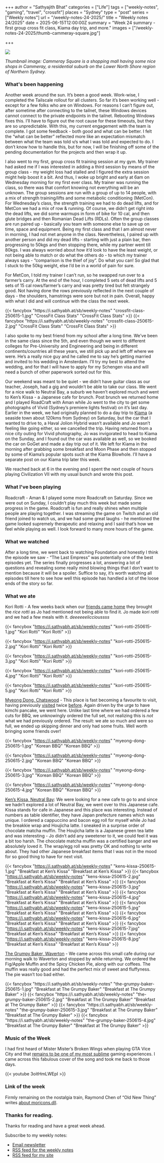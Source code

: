 +++
author = "Sathyajith Bhat"
categories = ["Life"]
tags = ["weekly-notes", "gaming", "travel", "crossfit"]
places = "Sydney"
type = "post"
series = ["Weekly notes"]
url = "/weekly-notes-24-2025/"
title = "Weekly notes 24/2025"
date = 2025-06-15T12:00:00Z
summary = "Week 24 summary - first group cross fit class, Kiama day trip, and more."
images = ["/weekly-notes-24-2025/thumb-cammeray-square.jpg"]

+++

![](thumb-cammeray-square.jpg)

_Thumbnail image: Cammeray Square is a shopping mall having some nice shops in Cammeray, a residential suburb on the Lower North Shore region of Northern Sydney._

### What's been happening

Another week around the sun. It’s been a good week. Work-wise, I completed the Tailscale rollout for all clusters. So far it’s been working well - except for a few folks who are on Windows. For reasons I can’t figure out, after sometime after connecting to the tailnet, these Windows devices cannot connect to the private endpoints in the tailnet. Rebooting Windows fixes this. I’ll have to figure out the root cause for these timeouts, but they are so unpredictable. With this, my current engagement with the team is complete. I got some feedback - both good and what can be better. I felt the “what can be better” reflected more like an expectation mismatch between what the team was told v/s what I was told and expected to do. I don’t know how to handle this, but for now, I will be finishing off some of the pending documentation for the projects and then wrap it up.

I also went to my first, group cross fit training session at my gym. My trainer had asked me if I was interested in adding a third session by means of the group class - my weight loss had stalled and I figured the extra session might help boost it a bit. And thus, I woke up bright and early at 6am on Wednesday morning for my first ever class. My trainer was running the class, so there was that comfort knowing not everything will be an unknown. The group sessions are run with a group of up to 14 people, with a mix of strength training/lifts and some metabolic conditioning (MetCon). For Wednesday’s class, the strength training we had to do dead lifts, and for MetCon we had a mix of row & running. Of course, we didn’t get right into the dead lifts, we did some warmups in form of bike for 10 cal, and then glute bridges and then Romanian Dead Lifts (RDLs). Often the group classes are run paired up - basically you team with someone else to save up on time, space and equipment. Being my first class and that I am almost never in morning, I had not met anyone in the class. Nevertheless, I paired up with another person and did my dead lifts - starting with just a plain bar, then progressing to 50kgs and then stopping there, while my partner went till 80kgs. I was always worried about how it’d look to have the least weight, or not being able to match or do what the others do - to which my trainer always says - “comparison is the thief of joy”. Do what you can! So glad that I stuck to the 50kg weight, else I’d be in a world of pain for sure. 

For MetCon, I told my trainer I can’t run, so he swapped run over to a farmer’s carry. At the end of the hour, I completed 5 sets of dead lifts and 5 sets of 15 cal rows/farmer’s carry and was pretty tired but felt strangely good. Not having done the rows previously reflected in the next couple of days - the shoulders, hamstrings were sore but not in pain. Overall, happy with what I did and will continue with the class the next week. 

<div class="masonry-gallery">
  {{< fancybox "https://i.sathyabh.at/sb/weekly-notes" "crossfit-class-250615-1.jpg" "CrossFit Class Stats" "CrossFit Class Stats" >}}  
  {{< fancybox "https://i.sathyabh.at/sb/weekly-notes" "crossfit-class-250615-2.jpg" "CrossFit Class Stats" "CrossFit Class Stats" >}}
</div>

I also spoke to my best friend from my school after a long time. We’ve been in the same class since the 5th, and even though we went to different colleges for Pre-University and Engineering and being in different continents/countries all these years, we still pick up and left off where we were. He’s a really nice guy and he called me to say he’s getting married and invited to his wedding in Amsterdam. I’ll try my best to attend the wedding, and for that I will have to apply for my Schengen visa and will need a bunch of other paperwork sorted out for this. 

Our weekend was meant to be quiet - we didn’t have guitar class as our teacher, Joseph, had a gig and wouldn’t be able to take our class. We went for a nice walk to Neutral Bay, a suburb we haven’t explored much and went to Ken’s Kissa - a Japanese cafe for brunch. Post brunch we returned home and I played RoadCraft with Aman while Jo went to the city to get some photographs of Vivid (Sydney’s premiere lights festival) on it’s last day. Earlier in the week, we had originally planned to do a day trip to [Kiama](https://www.visitnsw.com/destinations/south-coast/kiama-area/kiama) (a seaside town about 120kms from Sydney) on Saturday, but the car that I wanted to drive to, a Haval Jolion Hybrid wasn’t available and Jo wasn’t feeling like going either, so we cancelled the trip. Having returned from a nice city outing for Vivid photography, Jo was invigorated to head to Kiama on the Sunday, and I found out the car was available as well, so we booked the car on GoGet and made a day trip out of it. We left for Kiama in the morning after grabbing some breakfast and Moon Phase and then stopped by some of Kiama’s popular spots such at the Kiama Blowhole. I’ll have a separate post on our Kiama trip later this week.

We reached back at 6 in the evening and I spent the next couple of hours playing Civilization VII with my usual bunch and wrote this post. 

### What I've been playing

Roadcraft - Aman & I played some more Roadcraft on Saturday. Since we were out on Sunday, I couldn’t play much this week but made some progress in the game. Roadcraft is fun and really shines when multiple people are playing together. I was streaming the game on Twitch and an old friend joined to watch us, and we had some great laughs - he mentioned the game looked supremely therapeutic and relaxing and I said that’s how we feel while playing as well. I look forward to many more hours of the game. 

### What we watched

After a long time, we went back to watching Foundation and honestly I think the episode we saw - “The Last Empress” was potentially one of the best episodes yet. The series finally progresses a lot, answering a lot of questions and revealing some really mind blowing things that I don’t want to mention because it will be a spoiler. Suffice to say, it’s worth watching all episodes till here to see how well this episode has handled a lot of the loose ends of the story so far.


### What we ate

Kori Rotti - A few weeks back when our [friends came home](https://sathyabh.at/weekly-notes-21-2025/) they brought the _rice rotti_ as Jo had mentioned not being able to find it. Jo made _kori rotti_ and we had a few meals with it. _deeeeeeliccioussss_

<div class="masonry-gallery">
  
  {{< fancybox "https://i.sathyabh.at/sb/weekly-notes" "kori-rotti-250615-1.jpg" "Kori Rotti" "Kori Rotti" >}}
  
  {{< fancybox "https://i.sathyabh.at/sb/weekly-notes" "kori-rotti-250615-2.jpg" "Kori Rotti" "Kori Rotti" >}}

  {{< fancybox "https://i.sathyabh.at/sb/weekly-notes" "kori-rotti-250615-3.jpg" "Kori Rotti" "Kori Rotti" >}}

  {{< fancybox "https://i.sathyabh.at/sb/weekly-notes" "kori-rotti-250615-4.jpg" "Kori Rotti" "Kori Rotti" >}}

  {{< fancybox "https://i.sathyabh.at/sb/weekly-notes" "kori-rotti-250615-5.jpg" "Kori Rotti" "Kori Rotti" >}}
  
</div>

[Myeong Dong, Chatswood](https://maps.app.goo.gl/bB949BPQ8g91wQxG9) - This place is fast becoming a favourite to visit, having previously [visited](/weekly-notes-15-2025/) twice [before](/weekly-notes-10-2025/). Again driven by the urge to have kimchi pancake, we went here. Unlike last time where we had ordered a few cuts for BBQ, we unknowingly ordered the full set, not realizing this is *not* what we had previously ordered. The result: we ate so much and were so full, we ended up skipping dinner and only had some fruits. Well worth bringing some friends over!

<div class="masonry-gallery">

  {{< fancybox "https://i.sathyabh.at/sb/weekly-notes" "myeong-dong-250615-1.jpg" "Korean BBQ" "Korean BBQ" >}}

  {{< fancybox "https://i.sathyabh.at/sb/weekly-notes" "myeong-dong-250615-2.jpg" "Korean BBQ" "Korean BBQ" >}}

  {{< fancybox "https://i.sathyabh.at/sb/weekly-notes" "myeong-dong-250615-3.jpg" "Korean BBQ" "Korean BBQ" >}}

  {{< fancybox "https://i.sathyabh.at/sb/weekly-notes" "myeong-dong-250615-4.jpg" "Korean BBQ" "Korean BBQ" >}}

</div>

[Ken’s Kissa, Neutral Bay](https://maps.app.goo.gl/2NhvuN4A59fircHA7): We were looking for a new cafe to go to and since we hadn’t explored a lot of Neutral Bay, we went over to this Japanese cafe. Kissa stands for cafe in Japanese and this place was interesting. Instead of numbers as table identifier, they have Japan prefecture names which was unique. I ordered a cappuccino and bacon egg roll for myself while Jo had the breakkie wrap and Houjicha latte. I sneaked in a surprise order of chocolate matcha muffin. The Houjicha latte is a Japanese green tea latte and was interesting - Jo didn’t add any sweetener to it, we could feel it was a bit too harsh. The chocolate matcha muffin was a certified banger and we absolutely loved it. The wrap/egg roll was pretty OK and nothing to write about. They had other Japanese breakfast items that I was not in the mood for so good thing to have for next visit.

<div class="masonry-gallery">

  {{< fancybox "https://i.sathyabh.at/sb/weekly-notes" "kens-kissa-250615-1.jpg" "Breakfast at Ken’s Kissa" "Breakfast at Ken’s Kissa" >}}
  {{< fancybox "https://i.sathyabh.at/sb/weekly-notes" "kens-kissa-250615-2.jpg" "Breakfast at Ken’s Kissa" "Breakfast at Ken’s Kissa" >}}
  {{< fancybox "https://i.sathyabh.at/sb/weekly-notes" "kens-kissa-250615-3.jpg" "Breakfast at Ken’s Kissa" "Breakfast at Ken’s Kissa" >}}
  {{< fancybox "https://i.sathyabh.at/sb/weekly-notes" "kens-kissa-250615-4.jpg" "Breakfast at Ken’s Kissa" "Breakfast at Ken’s Kissa" >}}
  {{< fancybox "https://i.sathyabh.at/sb/weekly-notes" "kens-kissa-250615-5.jpg" "Breakfast at Ken’s Kissa" "Breakfast at Ken’s Kissa" >}}
  {{< fancybox "https://i.sathyabh.at/sb/weekly-notes" "kens-kissa-250615-6.jpg" "Breakfast at Ken’s Kissa" "Breakfast at Ken’s Kissa" >}}
  {{< fancybox "https://i.sathyabh.at/sb/weekly-notes" "kens-kissa-250615-7.jpg" "Breakfast at Ken’s Kissa" "Breakfast at Ken’s Kissa" >}}
  {{< fancybox "https://i.sathyabh.at/sb/weekly-notes" "kens-kissa-250615-8.jpg" "Breakfast at Ken’s Kissa" "Breakfast at Ken’s Kissa" >}}

</div>

[The Grumpy Baker, Waverton](https://maps.app.goo.gl/Zn7HswuUphEPeRuLA) - We came across this small cafe during our morning walk to Waverton and stopped by while returning. We ordered the Fig/Apple Muffin and the Spicy Chicken Pie, along with our coffees. The muffin was really good and had the perfect mix of sweet and fluffyness. The pie wasn’t too bad either.

<div class="masonry-gallery">
  {{< fancybox "https://i.sathyabh.at/sb/weekly-notes" "the-grumpy-baker-250615-1.jpg" "Breakfast at The Grumpy Baker" "Breakfast at The Grumpy Baker" >}}
  {{< fancybox "https://i.sathyabh.at/sb/weekly-notes" "the-grumpy-baker-250615-2.jpg" "Breakfast at The Grumpy Baker" "Breakfast at The Grumpy Baker" >}}
  {{< fancybox "https://i.sathyabh.at/sb/weekly-notes" "the-grumpy-baker-250615-3.jpg" "Breakfast at The Grumpy Baker" "Breakfast at The Grumpy Baker" >}}
  {{< fancybox "https://i.sathyabh.at/sb/weekly-notes" "the-grumpy-baker-250615-4.jpg" "Breakfast at The Grumpy Baker" "Breakfast at The Grumpy Baker" >}}
</div>

### Music of the Week

I had first heard of Mister Mister’s Broken Wings when playing GTA Vice City and that [remains to be one of my most sublime](https://sathyasays.com/2016/02/04/some-thoughts-on-grand-theft-auto/) gaming experiences. I came across this fabulous cover of the song and took me back to those days.

{{< youtube 3oitHmLWEpI >}}

### Link of the week

Firmly remaining on the nostalgia train, Raymond Chen of “Old New Thing” writes [about moricons.dll](https://devblogs.microsoft.com/oldnewthing/20250505-00/?p=111143).
  

### Thanks for reading.
Thanks for reading and have a great week ahead. 

Subscribe to my weekly notes:
- [Email newsletter](https://sathyabhat.substack.com/)
- [RSS feed for the weekly notes](https://sathyabh.at/series/weekly-notes/index.xml)
- [RSS feed for my site](https://sathyabh.at/index.xml) 
